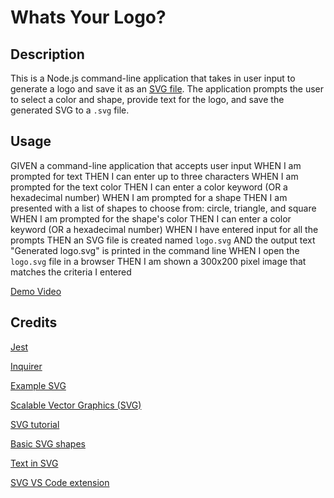 # Whats Your Logo?

## Description 

This is a Node.js command-line application that takes in user input to generate a logo and save it as an [SVG file](https://en.wikipedia.org/wiki/Scalable_Vector_Graphics). The application prompts the user to select a color and shape, provide text for the logo, and save the generated SVG to a `.svg` file.

## Usage

GIVEN a command-line application that accepts user input
WHEN I am prompted for text
THEN I can enter up to three characters
WHEN I am prompted for the text color
THEN I can enter a color keyword (OR a hexadecimal number)
WHEN I am prompted for a shape
THEN I am presented with a list of shapes to choose from: circle, triangle, and square
WHEN I am prompted for the shape's color
THEN I can enter a color keyword (OR a hexadecimal number)
WHEN I have entered input for all the prompts
THEN an SVG file is created named `logo.svg`
AND the output text "Generated logo.svg" is printed in the command line
WHEN I open the `logo.svg` file in a browser
THEN I am shown a 300x200 pixel image that matches the criteria I entered

[Demo Video](.assets/WhatsYourLogo.mp4)

## Credits

[Jest](https://www.npmjs.com/package/jest)  

[Inquirer](https://www.npmjs.com/package/inquirer/v/8.2.4)

[Example SVG](https://static.fullstack-bootcamp.com/fullstack-ground/module-10/circle.svg)

[Scalable Vector Graphics (SVG)](https://en.wikipedia.org/wiki/Scalable_Vector_Graphics)

[SVG tutorial](https://developer.mozilla.org/en-US/docs/Web/SVG/Tutorial)

[Basic SVG shapes](https://developer.mozilla.org/en-US/docs/Web/SVG/Tutorial/Basic_Shapes)

[Text in SVG](https://developer.mozilla.org/en-US/docs/Web/SVG/Tutorial/Texts)

[SVG VS Code extension](https://marketplace.visualstudio.com/items?itemName=jock.svg)
